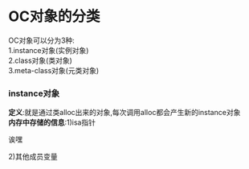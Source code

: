 # OC对象的分类

OC对象可以分为3种:</br>
1.instance对象(实例对象)</br>
2.class对象(类对象)</br>
3.meta-class对象(元类对象)

### instance对象</br>
**定义**:就是通过类alloc出来的对象,每次调用alloc都会产生新的instance对象</br>
**内存中存储的信息**:1)isa指针</br>
                  <p align="left">诶嘿</p>2)其他成员变量</br>